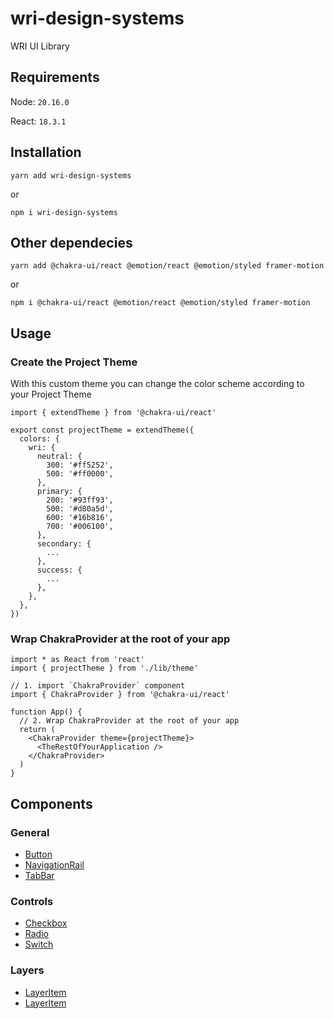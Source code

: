 # wri-design-systems
WRI UI Library

## Requirements
Node: `20.16.0`

React: `18.3.1`

## Installation
```
yarn add wri-design-systems
```
or
```
npm i wri-design-systems
```

## Other dependecies
```
yarn add @chakra-ui/react @emotion/react @emotion/styled framer-motion
```
or
```
npm i @chakra-ui/react @emotion/react @emotion/styled framer-motion
```


## Usage
### Create the Project Theme
With this custom theme you can change the color scheme according to your Project Theme

```
import { extendTheme } from '@chakra-ui/react'

export const projectTheme = extendTheme({
  colors: {
    wri: {
      neutral: {
        300: '#ff5252',
        500: '#ff0000',
      },
      primary: {
        200: '#93ff93',
        500: '#d80a5d',
        600: '#16b816',
        700: '#006100',
      },
      secondary: {
        ...
      },
      success: {
        ...
      },
    },
  },
})
```

### Wrap ChakraProvider at the root of your app
```
import * as React from 'react'
import { projectTheme } from './lib/theme'

// 1. import `ChakraProvider` component
import { ChakraProvider } from '@chakra-ui/react'

function App() {
  // 2. Wrap ChakraProvider at the root of your app
  return (
    <ChakraProvider theme={projectTheme}>
      <TheRestOfYourApplication />
    </ChakraProvider>
  )
}
```

## Components
### General
* [Button](https://github.com/wri/wri-design-systems/tree/main/src/components/Button)
* [NavigationRail](https://github.com/wri/wri-design-systems/tree/main/src/components/NavigationRail)
* [TabBar](https://github.com/wri/wri-design-systems/tree/main/src/components/TabBar)

### Controls
* [Checkbox](https://github.com/wri/wri-design-systems/tree/main/src/components/Checkbox)
* [Radio](https://github.com/wri/wri-design-systems/tree/main/src/components/Radio)
* [Switch](https://github.com/wri/wri-design-systems/tree/main/src/components/Switch)

### Layers
* [LayerItem](https://github.com/wri/wri-design-systems/tree/main/src/components/LayerGroup)
* [LayerItem](https://github.com/wri/wri-design-systems/tree/main/src/components/LayerItem)
